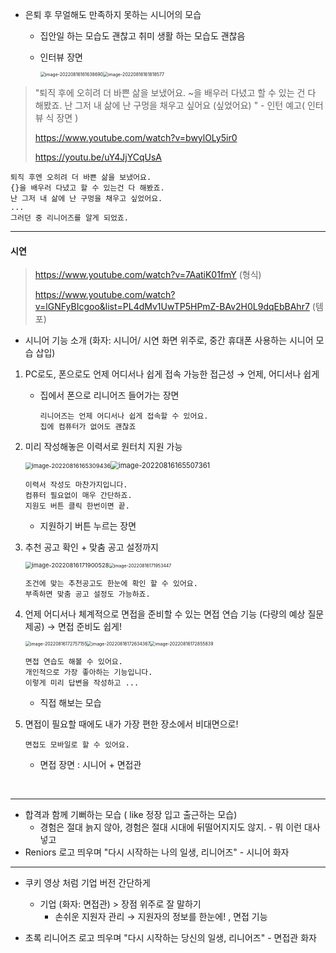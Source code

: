 - 은퇴 후 무얼해도 만족하지 못하는 시니어의 모습 

  - 집안일 하는 모습도 괜찮고 취미 생활 하는 모습도 괜찮음

  - 인터뷰 장면 

    <img src="ucc.assets/image-20220816161638690.png" alt="image-20220816161638690" style="zoom: 50%;" /><img src="ucc.assets/image-20220816161818577.png" alt="image-20220816161818577" style="zoom: 50%;" />

    

> "퇴직 후에 오히려 더 바쁜 삶을 보냈어요. ~을 배우러 다녔고 할 수 있는 건 다 해봤죠. 난 그저 내 삶에 난 구멍을 채우고 싶어요 (싶었어요) "  - 인턴 예고( 인터뷰 식 장면 )
>
> https://www.youtube.com/watch?v=bwylOLy5ir0
>
> https://youtu.be/uY4JjYCqUsA



```
퇴직 후엔 오히려 더 바쁜 삶을 보냈어요. 
{}을 배우러 다녔고 할 수 있는건 다 해봤죠. 
난 그저 내 삶에 난 구멍을 채우고 싶었어요.
...
그러던 중 리니어즈를 알게 되었죠.
```



------



#### **시연**

> https://www.youtube.com/watch?v=7AatiK01fmY (형식)
>
> https://www.youtube.com/watch?v=lGNFyBIcgoo&list=PL4dMv1UwTP5HPmZ-BAv2H0L9dqEbBAhr7 (템포)





- 시니어 기능 소개 (화자: 시니어/ 시연 화면 위주로, 중간 휴대폰 사용하는 시니어 모습 삽입)

1. PC로도, 폰으로도 언제 어디서나 쉽게 접속 가능한 접근성  → 언제, 어디서나 쉽게

   - 집에서 폰으로 리니어즈 들어가는 장면

     ```
     리니어즈는 언제 어디서나 쉽게 접속할 수 있어요.
     집에 컴퓨터가 없어도 괜찮죠
     ```

     

2. 미리 작성해놓은 이력서로 원터치 지원 가능

   <img src="ucc.assets/image-20220816165309436.png" alt="image-20220816165309436" style="zoom: 67%;" /><img src="ucc.assets/image-20220816165507361.png" alt="image-20220816165507361" style="zoom: 80%;" />

   ```
   이력서 작성도 마찬가지입니다. 
   컴퓨터 필요없이 매우 간단하죠.
   지원도 버튼 클릭 한번이면 끝.
   ```

   - 지원하기 버튼 누르는 장면

     

3. 추천 공고 확인 + 맞춤 공고 설정까지

   <img src="ucc.assets/image-20220816171900528.png" alt="image-20220816171900528" style="zoom:67%;" /><img src="ucc.assets/image-20220816171953447.png" alt="image-20220816171953447" style="zoom:50%;" />

   ```
   조건에 맞는 추천공고도 한눈에 확인 할 수 있어요.
   부족하면 맞춤 공고 설정도 가능하죠.
   ```

   

4. 언제 어디서나 체계적으로 면접을 준비할 수 있는 면접 연습 기능 (다량의 예상 질문 제공) → 면접 준비도 쉽게!

   <img src="ucc.assets/image-20220816172757155.png" alt="image-20220816172757155" style="zoom: 50%;" /><img src="ucc.assets/image-20220816172634367.png" alt="image-20220816172634367" style="zoom:50%;" /><img src="ucc.assets/image-20220816172855839.png" alt="image-20220816172855839" style="zoom:50%;" />

   ```
   면접 연습도 해볼 수 있어요.
   개인적으로 가장 좋아하는 기능입니다.
   이렇게 미리 답변을 작성하고 ...
   ```

   - 직접 해보는 모습

   

5. 면접이 필요할 때에도 내가 가장 편한 장소에서 비대면으로! 

   ```
   면접도 모바일로 할 수 있어요.
   ```

   - 면접 장면 : 시니어 + 면접관 

​	



---



- 합격과 함께 기뻐하는 모습 ( like 정장 입고 출근하는 모습)
  - 경험은 절대 늙지 않아, 경험은 절대 시대에 뒤떨어지지도 않지. - 뭐 이런 대사 넣고
- Reniors 로고 띄우며 "다시 시작하는 나의 일생, 리니어즈" - 시니어 화자





----

- 쿠키 영상 처럼 기업 버전 간단하게
  - 기업 (화자: 면접관) > 장점 위주로 잘 말하기
    - 손쉬운 지원자 관리 → 지원자의 정보를 한눈에! , 면접 기능

- 초록 리니어즈 로고 띄우며 "다시 시작하는 당신의 일생, 리니어즈" - 면접관 화자







